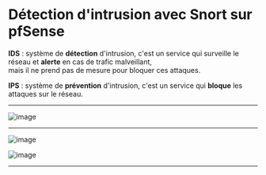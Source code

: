 # Détection d'intrusion avec Snort sur pfSense

**IDS** : système de **détection** d'intrusion, c'est un service qui surveille le réseau et **alerte** en cas de trafic malveillant,   
mais il ne prend pas de mesure pour bloquer ces attaques.   

**IPS** : système de **prévention** d'intrusion, c'est un service qui **bloque** les attaques sur le réseau.   
____

![image](https://github.com/techerbeatrice/detection_intrusion_snort_pfense/assets/138071140/d7a2b981-e707-470a-96be-011fcc49adb3)

___

![image](https://github.com/techerbeatrice/detection_intrusion_snort_pfense/assets/138071140/4683eb49-fa62-49a9-97fc-9102943d9a94)

![image](https://github.com/techerbeatrice/detection_intrusion_snort_pfense/assets/138071140/c5a2c486-196b-42cf-913f-92668a8562a3)

___

